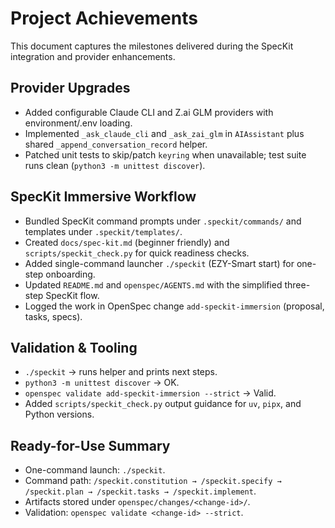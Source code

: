 # Project Achievements

This document captures the milestones delivered during the SpecKit integration and provider enhancements.

## Provider Upgrades
- Added configurable Claude CLI and Z.ai GLM providers with environment/.env loading.
- Implemented `_ask_claude_cli` and `_ask_zai_glm` in `AIAssistant` plus shared `_append_conversation_record` helper.
- Patched unit tests to skip/patch `keyring` when unavailable; test suite runs clean (`python3 -m unittest discover`).

## SpecKit Immersive Workflow
- Bundled SpecKit command prompts under `.speckit/commands/` and templates under `.speckit/templates/`.
- Created `docs/spec-kit.md` (beginner friendly) and `scripts/speckit_check.py` for quick readiness checks.
- Added single-command launcher `./speckit` (EZY-Smart start) for one-step onboarding.
- Updated `README.md` and `openspec/AGENTS.md` with the simplified three-step SpecKit flow.
- Logged the work in OpenSpec change `add-speckit-immersion` (proposal, tasks, specs).

## Validation & Tooling
- `./speckit` → runs helper and prints next steps.
- `python3 -m unittest discover` → OK.
- `openspec validate add-speckit-immersion --strict` → Valid.
- Added `scripts/speckit_check.py` output guidance for `uv`, `pipx`, and Python versions.

## Ready-for-Use Summary
- One-command launch: `./speckit`.
- Command path: `/speckit.constitution → /speckit.specify → /speckit.plan → /speckit.tasks → /speckit.implement`.
- Artifacts stored under `openspec/changes/<change-id>/`.
- Validation: `openspec validate <change-id> --strict`.
